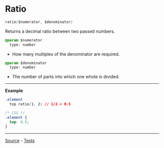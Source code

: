 # Ratio

```css
ratio($numerator, $denominator)
```

Returns a decimal ratio between two passed numbers.

```css
@param $numerator
  type: number
```
* How many multiples of the denominator are required.

```css
@param $denominator
  type: number
```
* The number of parts into which one whole is divided.

---

**Example**
```css
.element
  top ratio(1, 2) // 1/2 = 0.5

/* CSS */
.element {
  top: 0.5;
}
```

---

[Source](https://github.com/jackbrewer/stylus-mixins/blob/master/lib/stylus-mixins/units/ratio.styl) - [Tests](https://github.com/jackbrewer/stylus-mixins/blob/master/test/tests/units/ratio.styl)
